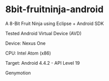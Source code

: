 8bit-fruitninja-android
=======================

A 8-Bit Fruit Ninja using Eclipse + Android SDK

Tested Android Virtual Device (AVD)

Device: Nexus One

CPU: Intel Atom (x86)

Target: Android 4.4.2 - API Level 19

Genymotion

